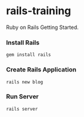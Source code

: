 # rails-training

Ruby on Rails Getting Started.

### Install Rails

`gem install rails`

### Create Rails Application

`rails new blog`

### Run Server

`rails server`
